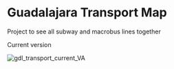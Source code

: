 # Guadalajara Transport Map
Project to see all subway and macrobus lines together

Current version

![gdl_transport_current_VA](https://user-images.githubusercontent.com/51858346/205415305-eb35c7d9-bf95-4dd1-8577-c98a5b45941f.png)
